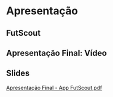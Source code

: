 # Apresentação
## FutScout
## Apresentação Final: Vídeo



## Slides

[Apresentação Final - App FutScout.pdf](https://github.com/ICEI-PUC-Minas-PMV-ADS/pmv-ads-2023-2-e2-proj-int-t1-time2-futebol/files/13587688/Apresentacao.Final.-.App.FutScout.pdf)
